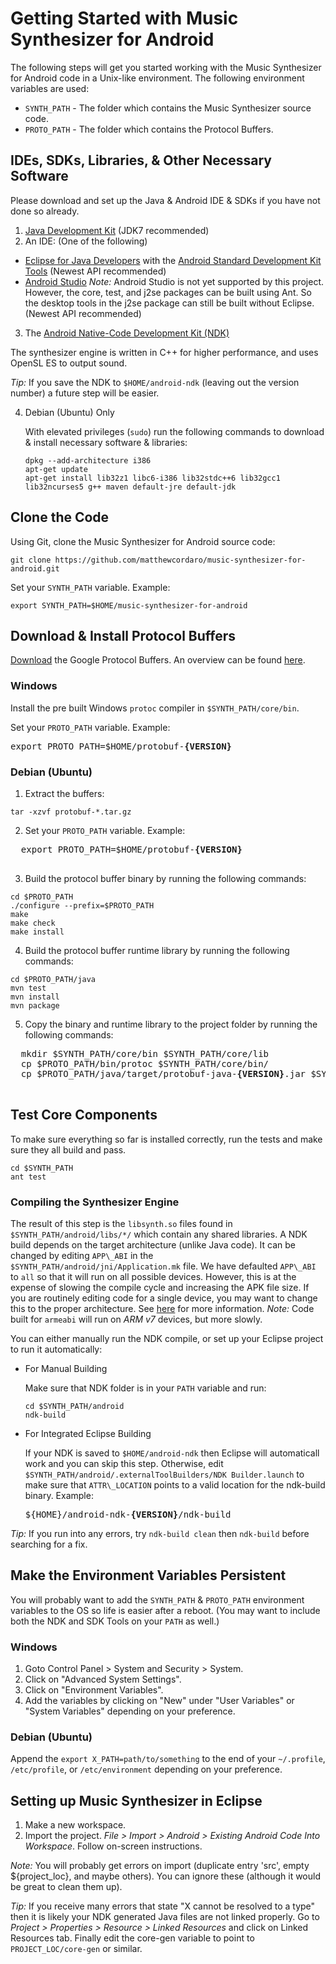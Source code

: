 # Getting Started with Music Synthesizer for Android #

The following steps will get you started working with the Music Synthesizer for Android code in a Unix-like environment. The following environment variables are used:
  * `SYNTH_PATH` - The folder which contains the Music Synthesizer source code.
  * `PROTO_PATH` - The folder which contains the Protocol Buffers.

## IDEs, SDKs, Libraries, & Other Necessary Software ##
Please download and set up the Java & Android IDE & SDKs if you have not done so already.

1.  [Java Development Kit](http://www.oracle.com/technetwork/java/javase/downloads/index.html) (JDK7 recommended)
2.  An IDE: (One of the following)
  - [Eclipse for Java Developers](https://eclipse.org/downloads/packages/) with the [Android Standard Development Kit Tools](https://developer.android.com/sdk/index.html#Other)  (Newest API recommended)
  - [Android Studio](https://developer.android.com/sdk/installing/index.html?pkg=studio)  _Note:_ Android Studio is not yet supported by this project. However, the core, test, and j2se packages can be built using Ant. So the desktop tools in the j2se package can still be built without Eclipse.   (Newest API recommended)
3.  The [Android Native-Code Development Kit (NDK)](https://developer.android.com/ndk)

  The synthesizer engine is written in C++ for higher performance, and uses OpenSL ES to output sound.
  
  _Tip:_ If you save the NDK to `$HOME/android-ndk` (leaving out the version number) a future step will be easier.

4.  Debian (Ubuntu) Only

    With elevated privileges (`sudo`) run the following commands to download & install necessary software & libraries:

        dpkg --add-architecture i386
        apt-get update
        apt-get install lib32z1 libc6-i386 lib32stdc++6 lib32gcc1 lib32ncurses5 g++ maven default-jre default-jdk

## Clone the Code ##
Using Git, clone the Music Synthesizer for Android source code:

    git clone https://github.com/matthewcordaro/music-synthesizer-for-android.git
    
Set your `SYNTH_PATH` variable.  Example:

    export SYNTH_PATH=$HOME/music-synthesizer-for-android

## Download & Install Protocol Buffers ##
[Download](https://developers.google.com/protocol-buffers/docs/downloads) the Google Protocol Buffers. An overview can be found [here](https://developers.google.com/protocol-buffers/docs/overview).

### Windows ###
Install the pre built Windows `protoc` compiler in `$SYNTH_PATH/core/bin`.

Set your `PROTO_PATH` variable. Example:
<pre>
export PROTO_PATH=$HOME/protobuf-<b>{VERSION}</b>
</pre>

### Debian (Ubuntu) ###
1. Extract the buffers:
  ```
  tar -xzvf protobuf-*.tar.gz
  ```

2. Set your `PROTO_PATH` variable. Example:
  <pre>
  export PROTO_PATH=$HOME/protobuf-<b>{VERSION}</b>
  </pre>

3. Build the protocol buffer binary by running the following commands:
  ```
  cd $PROTO_PATH
  ./configure --prefix=$PROTO_PATH
  make
  make check
  make install
  ```

4. Build the protocol buffer runtime library by running the following commands:
  ```
  cd $PROTO_PATH/java
  mvn test
  mvn install
  mvn package
  ```

5. Copy the binary and runtime library to the project folder by running the following commands:
  <pre>
  mkdir $SYNTH_PATH/core/bin $SYNTH_PATH/core/lib
  cp $PROTO_PATH/bin/protoc $SYNTH_PATH/core/bin/
  cp $PROTO_PATH/java/target/protobuf-java-<b>{VERSION}</b>.jar $SYNTH_PATH/core/lib/libprotobuf.jar
  </pre>

## Test Core Components ##
To make sure everything so far is installed correctly, run the tests and make sure they all build and pass.
```
cd $SYNTH_PATH
ant test
```

### Compiling the Synthesizer Engine ###
The result of this step is the `libsynth.so` files found in `$SYNTH_PATH/android/libs/*/` which contain any shared libraries.  A NDK build depends on the target architecture (unlike Java code). It can be changed by editing `APP\_ABI` in the `$SYNTH_PATH/android/jni/Application.mk` file. We have defaulted `APP\_ABI` to `all` so that it will run on all possible devices. However, this is at the expense of slowing the compile cycle and increasing the APK file size. If you are routinely editing code for a single device, you may want to change this to the proper architecture. See [here](https://developer.android.com/ndk/guides/arch.html) for more information. _Note:_ Code built for `armeabi` will run on _ARM v7_ devices, but more slowly.  

You can either manually run the NDK compile, or set up your Eclipse project to run it automatically:
  - For Manual Building 

    Make sure that NDK folder is in your `PATH` variable and run:

        cd $SYNTH_PATH/android
        ndk-build

  - For Integrated Eclipse Building 

    If your NDK is saved to `$HOME/android-ndk` then Eclipse will automaticall work and you can skip this step. Otherwise, edit `$SYNTH_PATH/android/.externalToolBuilders/NDK Builder.launch` to make sure that `ATTR\_LOCATION` points to a valid location for the ndk-build binary. Example:
    <pre>
    ${HOME}/android-ndk-<b>{VERSION}</b>/ndk-build
    </pre>

_Tip:_ If you run into any errors, try `ndk-build clean` then `ndk-build` before searching for a fix.

## Make the Environment Variables Persistent ##
You will probably want to add the `SYNTH_PATH` & `PROTO_PATH` environment variables to the OS so life is easier after a reboot. (You may want to include both the NDK and SDK Tools on your `PATH` as well.)

### Windows ###
1.  Goto Control Panel > System and Security > System.
2.  Click on "Advanced System Settings".
3.  Click on "Environment Variables".
4.  Add the variables by clicking on "New" under "User Variables" or "System Variables" depending on your preference.

### Debian (Ubuntu) ###
Append the `export X_PATH=path/to/something` to the end of your `~/.profile`, `/etc/profile`, or `/etc/environment` depending on your preference.

## Setting up Music Synthesizer in Eclipse ##
1. Make a new workspace.
2. Import the project. _File > Import > Android > Existing Android Code Into Workspace_. Follow on-screen instructions.

_Note:_ You will probably get errors on import (duplicate entry 'src', empty ${project\_loc}, and maybe others). You can ignore these (although it would be great to clean them up).

_Tip:_ If you receive many errors that state "X cannot be resolved to a type" then it is likely your NDK generated Java files are not linked properly. Go to _Project > Properties > Resource > Linked Resources_ and click on Linked Resources tab. Finally edit the core-gen variable to point to `PROJECT_LOC/core-gen` or similar.
